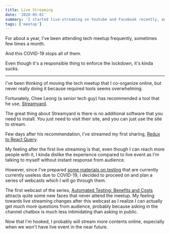 ```yaml
---
title: Live Streaming
date: '2020-05-01'
summary: 'I started live-streaming on Youtube and Facebook recently, and I kinda like it.'
tags: ['meetup']
---
```


For about a year, I've been attending tech meetup frequently, sometimes few times a month.

And this COVID-19 stops all of them.

Even though it's a responsible thing to enforce the lockdown, it's kinda sucks.

---

I've been thinking of moving the tech meetup that I co-organize online, but never really doing it because required tools seems overwhelming.

Fortunately, Chee Leong (a senior tech guy) has recommended a tool that he use, [Streamyard](https://streamyard.com/).

The great thing about Streamyard is there is no additional software that you need to install. You just need to visit their site, and you can just use the site to stream.

Few days after his recommendation, I've streamed my first sharing, [Redux to React Query](https://youtu.be/FPDoMt-RfUQ).

My feeling after the first live streaming is that, even though I can reach more people with it, I kinda dislike the experience compared to live event as I'm talking to myself without instant response from audience.

However, since I've prepared [some materials on testing](/react-testing) that are currently currently useless due to COVID-19, I decided to proceed on and plan a series of webcasts which I will go through them.

The first webcast of the series, [Automated Testing: Benefits and Costs](https://youtu.be/l1iyrIyWTcU) attracts quite some new faces that never attend the meetup. My feeling towards live streaming changes after this webcast as I realize I can actually get much more questions from audience, probably because asking in the channel chatbox is much less intimidating than asking in public.

Now that I'm hooked, I probably will stream more contents online, especially when we won't have live event in the near future.
